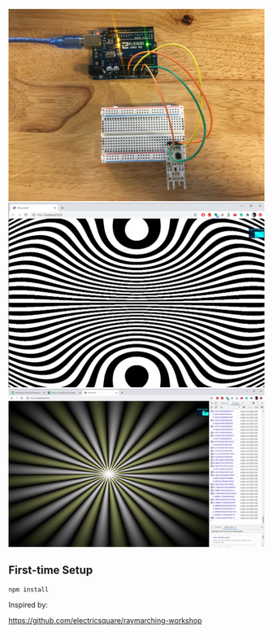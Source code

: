 ![arduino](./src/media/arduino.jpg)
![webGL](./src/media/webGL.png)
![video](./src/media/video.gif)

## First-time Setup

```shell
npm install
```
Inspired by:

https://github.com/electricsquare/raymarching-workshop
